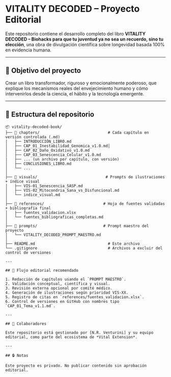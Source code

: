 # VITALITY DECODED – Proyecto Editorial

Este repositorio contiene el desarrollo completo del libro **VITALITY DECODED – Biohacks para que tu juventud ya no sea un recuerdo, sino tu elección**, una obra de divulgación científica sobre longevidad basada 100% en evidencia humana.

---

## 📘 Objetivo del proyecto

Crear un libro transformador, riguroso y emocionalmente poderoso, que explique los mecanismos reales del envejecimiento humano y cómo intervenirlos desde la ciencia, el hábito y la tecnología emergente.

---

## 🧠 Estructura del repositorio

                
```
📦 vitality-decoded-book/
├── 📁 chapters/                              # Cada capítulo en versión controlada (.md)
|   ├── INTRODUCCIÓN_LIBRO.md
│   ├── CAP_01_Inestabilidad_Genomica_v1.0.md│   
│   ├── CAP_02_Daño_Oxidativo_v1.0.md
│   ├── CAP_03_Senescencia_Celular_v1.0.md
|   ├── ... (un archivo por capítulo, con versión)
│   ├── CONCLUSIONES_LIBRO.md
│   └── ... 
│
├── 📁 visuals/                              # Prompts de ilustraciones + índice visual
│   ├── VIS-01_Senescencia_SASP.md
│   ├── VIS-02_Mitocondria_Sana_vs_Disfuncional.md
│   └── indice_visual.md
│
├── 📁 references/                          # Hoja de fuentes validadas + bibliografía final
│   ├── fuentes_validacion.xlsx
│   └── fuentes_bibliograficas_completas.md
│
├── 📁 prompts/                             # Prompt maestro del proyecto
│   └── VITALITY_DECODED_PROMPT_MAESTRO.md
│
├── README.md                                # Este archivo
└── .gitignore                               # Archivos a excluir del control de versiones

---

## 🔁 Flujo editorial recomendado

1. Redacción de capítulos usando el `PROMPT MAESTRO`.
2. Validación conceptual, científica y visual.
3. Revisión externa opcional por comité médico.
4. Generación de ilustraciones según prioridad VIS-XX.
5. Registro de citas en `references/fuentes_validacion.xlsx`.
6. Control de versiones en GitHub con nombres tipo `CAP_01_Tema_v1.1.md`.

---

## 🤝 Colaboradores

Este repositorio está gestionado por [N.R. Venturini] y su equipo editorial, como parte del ecosistema de *Vital Extension*.

---

## 🔒 Notas

Este proyecto es privado. No publicar contenido sin aprobación editorial.




